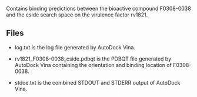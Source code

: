 Contains binding predictions between the bioactive compound F0308-0038 and the cside search space on the virulence factor rv1821.

## Files

- log.txt is the log file generated by AutoDock Vina.

- rv1821_F0308-0038_cside.pdbqt is the PDBQT file generated by AutoDock Vina containing the orientation and binding location of F0308-0038.

- stdoe.txt is the combined STDOUT and STDERR output of AutoDock Vina.

